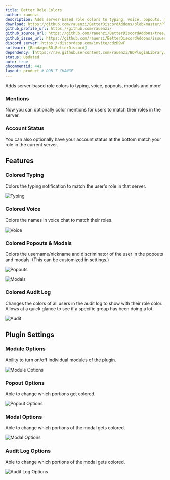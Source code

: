 ```yaml
---
title: Better Role Colors
author: rauenzi
description: Adds server-based role colors to typing, voice, popouts, modals and more!
download: https://github.com/rauenzi/BetterDiscordAddons/blob/master/Plugins/BetterRoleColors/BetterRoleColors.plugin.js
github_profile_url: https://github.com/rauenzi/
github_source_url: https://github.com/rauenzi/BetterDiscordAddons/tree/master/Plugins/BetterRoleColors
github_issue_url: https://github.com/rauenzi/BetterDiscordAddons/issues/
discord_server: https://discordapp.com/invite/cdzD9wF
software: [BandagedBD,BetterDiscord]
dependency: [https://raw.githubusercontent.com/rauenzi/BDPluginLibrary/master/release/0PluginLibrary.plugin.js]
status: Updated
auto: true
ghcommentid: 441
layout: product # DON'T CHANGE
---
```

Adds server-based role colors to typing, voice, popouts, modals and more!

### Mentions

Now you can optionally color mentions for users to match their roles in the server.

### Account Status

You can also optionally have your account status at the bottom match your role in the current server.

## Features

### Colored Typing

Colors the typing notification to match the user's role in that server.

![Typing](https://i.imgur.com/qdCex0u.png)

### Colored Voice

Colors the names in voice chat to match their roles.

![Voice](https://i.imgur.com/QpVN8K1.png)

### Colored Popouts & Modals

Colors the username/nickname and discriminator of the user in the popouts and modals. (This can be customized in settings.)

![Popouts](https://i.imgur.com/ivEBNkp.png)

![Modals](https://i.imgur.com/IoDTzAu.png)

### Colored Audit Log

Changes the colors of all users in the audit log to show with their role color. Allows at a quick glance to see if a specific group has been doing a lot.

![Audit](https://i.imgur.com/dMdQc14.png)

## Plugin Settings

### Module Options

Ability to turn on/off individual modules of the plugin.

![Module Options](https://i.imgur.com/h67TKFD.png)

### Popout Options

Able to change which portions get colored.

![Popout Options](https://i.imgur.com/b0eRP78.png)

### Modal Options

Able to change which portions of the modal gets colored.

![Modal Options](https://i.imgur.com/v50Lnn1.png)

### Audit Log Options

Able to change which portions of the modal gets colored.

![Audit Log Options](https://i.imgur.com/aafYa8m.png)
